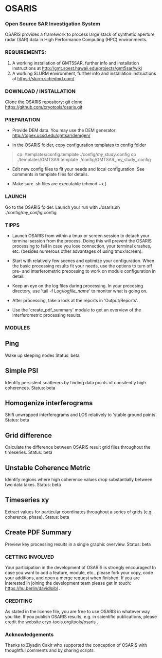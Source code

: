 # OSARIS
### Open Source SAR Investigation System
OSARIS provides a framework to process large stack of synthetic aperture radar (SAR) data in High Performance Computing (HPC) environments.

### REQUIREMENTS:
1. A working installation of GMT5SAR, further info and installation instructions at
   http://gmt.soest.hawaii.edu/projects/gmt5sar/wiki
2. A working SLURM environment, further info and installation instructions at
   https://slurm.schedmd.com/   

### DOWNLOAD / INSTALLATION
Clone the OSARIS repository:
git clone https://github.com/cryotools/osaris.git

### PREPARATION
- Provide DEM data. You may use the DEM generator: 
  http://topex.ucsd.edu/gmtsar/demgen/

- In the OSARIS folder, copy configuration templates to config folder
> cp ./templates/config.template ./config/_my_study_.config
> cp ./templates/GMTSAR.template ./config/GMTSAR_my_study_.config

- Edit new config files to fit your needs and local configuration.
  See comments in template files for details.

- Make sure .sh files are executable (chmod +x <filename>)


### LAUNCH
Go to the OSARIS folder. Launch your run with
./osaris.sh ./config/_my_config_.config


### TIPPS
- Launch OSARIS from within a tmux or screen session to detach your terminal session from the process. Doing this will prevent the OSARIS processing to fail in case you lose connection, your terminal crashes, etc. (besides numerous other advantages of using tmux/screen).

- Start with relatively few scenes and optimize your configuration. When the basic processing results fit your needs, use the options to turn off pre- and interferometric preocesing to work on module configuration in detail.

- Keep an eye on the log files during processing. In your procesing directory, use 'tail -f Log/_logfile_name_' to monitor what is going on.

- After processing, take a look at the reports in 'Output/Reports'.

- Use the 'create_pdf_summary' module to get an overview of the interferometric processing results.


### MODULES
## Ping
Wake up sleeping nodes
Status: beta

## Simple PSI
Identify persistent scatterers by finding data points of consitently high coherences.
Status: beta

## Homogenize interferograms
Shift unwrapped interferograms and LOS relatively to 'stable ground points'.
Status: beta

## Grid difference
Calculate the difference between OSARIS result grid files throughout the timeseries.
Status: beta

## Unstable Coherence Metric
Identify regions where high coherence values drop substantially between two data takes.
Status: beta

## Timeseries xy
Extract values for particular coordinates throughout a series of grids (e.g. coherence, phase). 
Status: beta

## Create PDF Summary
Preview key processing results in a single graphic overview. 
Status: beta


### GETTING INVOLVED
Your participation in the development of OSARIS is strongly encouraged! In case you want to add a feature, module, etc., please fork your copy, code your additions, and open a merge request when finished. If you are interested in joining the development team please get in touch: https://hu.berlin/davidloibl .


### CREDITING
As stated in the license file, you are free to use OSARIS in whatever way you like. If you publish OSARIS results, e.g. in scientific publications, please credit the website cryo-tools.org/tools/osaris .


### Acknowledgements
Thanks to Ziyadin Cakir who supported the conception of OSARIS with thoughtful comments and by sharing scripts.